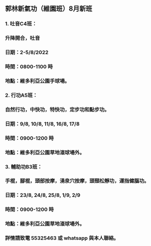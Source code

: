 ## 郭林新氣功（維園班）8月新班

### 1. 吐音C4班：
### 升降開合，吐音
### 日期：2-5/8/2022
### 時間：0800-1100 時
### 地點：維多利亞公園手球場。

### 2. 行功A5班：
### 自然行功，中快功，特快功，定步功和點步功。
### 日期：9/8, 10/8, 11/8, 16/8, 17/8
### 時間：0900-1200 時
### 地點：維多利亞公園草地滾球場外。

### 3. 輔助功B3班：
### 手棍，腳棍，頭部按摩，湧泉穴按摩，頭頸松靜功，運指健腦功。
### 日期：23/8, 24/8, 25/8, 1/9, 2/9
### 時間：0900-1200 時
### 地點：維多利亞公園草地滾球場外。

### 詳情請致電 55325463 或 whatsapp 與本人聯絡。


